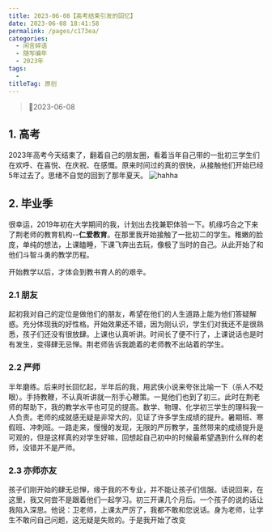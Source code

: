```yaml
---
title: 2023-06-08【高考结束引发的回忆】
date: 2023-06-08 18:41:58
permalink: /pages/c173ea/
categories:
  - 闲言碎语
  - 随写编年
  - 2023年
tags:
  - 
titleTag: 原创
---
```


>&#x1F4C6;2023-06-08

## 1. 高考
2023年高考今天结束了，翻着自己的朋友圈，看着当年自己带的一批初三学生们在欢呼、在喜悦、在庆祝、在感慨。原来时间过的真的很快，从接触他们开始已经5年过去了。思绪不自觉的回到了那年夏天。
![hahha](http://pic.yupoo.com/huakaibuting/1347fd53/d1a5794e.jpg)

## 2. 毕业季
很幸运，2019年初在大学期间的我，计划出去找兼职体验一下。机缘巧合之下来了荆老师的教育机构--**仁爱教育**。在那里我开始接触了一批初二的学生。稚嫩的脸庞，单纯的想法，上课瞌睡，下课飞奔出去玩，像极了当时的自己。从此开始了和他们斗智斗勇的教学历程。

开始教学以后，才体会到教书育人的的艰辛。

### 2.1 朋友 

起初我对自己的定位是做他们的朋友，希望在他们的人生道路上能为他们答疑解惑。充分体现我的好性格。开始效果还不错，因为刚认识，学生们对我还不是很熟悉，孩子们还没有很放肆。上课也认真听讲。时间长了便不行了，上课说话也是时有发生，变得肆无忌惮。荆老师告诉我跪着的老师教不出站着的学生。

### 2.2 严师

半年磨练。后来时长回忆起，半年后的我，用武侠小说来夸张比喻一下（杀人不眨眼）。手持教鞭，不认真听讲就一剂手心鞭策。一晃他们也到了初三。此时在荆老师的帮助下，我的教学水平也可见的提高。数学、物理、化学初三学生的理科我一人负责。老师的成就感无疑是非常大的，见证了许多学生成绩的提升。暑期班、寒假班、冲刺班。一路走来，慢慢的发现，无限的严厉教学，虽然带来的成绩提升是可观的，但是这样真的对学生好嘛，回想起自己初中的时候最希望遇到什么样的老师，没错并不是严师。

### 2.3 亦师亦友

孩子们刚开始的肆无忌惮，缘于我的不专业，并不能让孩子们信服。话说回来，在这里，我又何尝不是跟着他们一起学习。初三开课几个月后。一个孩子的说的话让我陷入深思。他说：卫老师，上课太严厉了，我都不敢和您说话。身为老师，让学生不敢问自己问题，这无疑是失败的。于是我开始了改变
